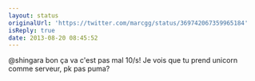 ```yaml
---
layout: status
originalUrl: 'https://twitter.com/marcgg/status/369742067359965184'
isReply: true
date: 2013-08-20 08:45:52
---
```


@shingara bon ça va c'est pas mal 10/s! Je vois que tu prend unicorn comme serveur, pk pas puma?

